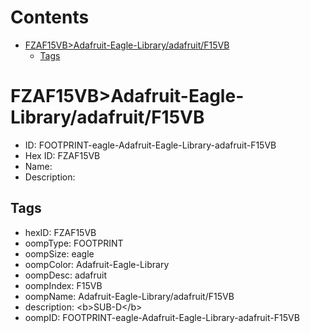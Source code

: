 



Contents
========

* [FZAF15VB>Adafruit-Eagle-Library/adafruit/F15VB](#fzaf15vbadafruit-eagle-libraryadafruitf15vb)
	* [Tags](#tags)

# FZAF15VB>Adafruit-Eagle-Library/adafruit/F15VB

- ID: FOOTPRINT-eagle-Adafruit-Eagle-Library-adafruit-F15VB
- Hex ID: FZAF15VB
- Name: 
- Description: 

## Tags

- hexID: FZAF15VB
- oompType: FOOTPRINT
- oompSize: eagle
- oompColor: Adafruit-Eagle-Library
- oompDesc: adafruit
- oompIndex: F15VB
- oompName: Adafruit-Eagle-Library/adafruit/F15VB
- description: &lt;b&gt;SUB-D&lt;/b&gt;
- oompID: FOOTPRINT-eagle-Adafruit-Eagle-Library-adafruit-F15VB
